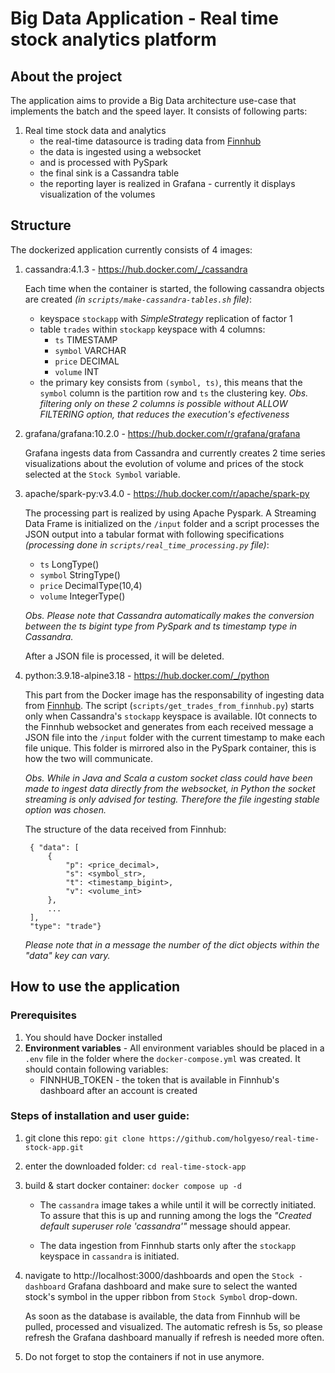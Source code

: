 # Big Data Application - Real time stock analytics platform

## About the project
The application aims to provide a Big Data architecture use-case that implements the batch and the speed layer. It consists of following parts:

1. Real time stock data and analytics 
    * the real-time datasource is trading data from [Finnhub](https://finnhub.io/docs/api/websocket-trades)
    * the data is ingested using a websocket 
    * and is processed with PySpark
    * the final sink is a Cassandra table
    * the reporting layer is realized in Grafana - currently it displays visualization of the volumes

## Structure
The dockerized application currently consists of 4 images:
1. cassandra:4.1.3 - https://hub.docker.com/_/cassandra
    
    Each time when the container is started, the following cassandra objects are created *(in `scripts/make-cassandra-tables.sh` file)*:
    * keyspace `stockapp` with *SimpleStrategy* replication of factor 1
    * table `trades` within `stockapp` keyspace with 4 columns:
        * `ts` TIMESTAMP
        * `symbol` VARCHAR
        * `price` DECIMAL
        * `volume` INT
    * the primary key consists from `(symbol, ts)`, this means that the `symbol` column is the partition row and `ts` the clustering key. *Obs. filtering only on these 2 columns is possible without ALLOW FILTERING option, that reduces the execution's efectiveness*

2. grafana/grafana:10.2.0 - https://hub.docker.com/r/grafana/grafana

    Grafana ingests data from Cassandra and currently creates 2 time series visualizations about the evolution of volume and prices of the stock selected at the `Stock Symbol` variable.

3. apache/spark-py:v3.4.0 - https://hub.docker.com/r/apache/spark-py

    The processing part is realized by using Apache Pyspark. A Streaming Data Frame is initialized on the `/input` folder and a script processes the JSON output into a tabular format with following specifications *(processing done in `scripts/real_time_processing.py` file)*:
    * `ts` LongType()
    * `symbol` StringType()
    * `price` DecimalType(10,4)
    * `volume` IntegerType()

    *Obs. Please note that Cassandra automatically makes the conversion between the ts bigint type from PySpark and ts timestamp type in Cassandra.*

    After a JSON file is processed, it will be deleted.

4. python:3.9.18-alpine3.18 - https://hub.docker.com/_/python

    This part from the Docker image has the responsability of ingesting data from [Finnhub](https://finnhub.io/docs/api/websocket-trades). The script (`scripts/get_trades_from_finnhub.py`) starts only when Cassandra's `stockapp` keyspace is available. I0t connects to the Finnhub websocket and generates from each received message a JSON file into the `/input` folder with the current timestamp to make each file unique. This folder is mirrored also in the PySpark container, this is how the two will communicate.

    *Obs. While in Java and Scala a custom socket class could have been made to ingest data directly from the websocket, in Python the socket streaming is only advised for testing. Therefore the file ingesting stable option was chosen.*

    The structure of the data received from Finnhub:
        
        { "data": [
            {
                "p": <price_decimal>,
                "s": <symbol_str>,
                "t": <timestamp_bigint>,
                "v": <volume_int>
            },
            ...
        ],
        "type": "trade"}

    *Please note that in a message the number of the dict objects within the "data" key can vary.*


## How to use the application

### Prerequisites

1. You should have Docker installed
2. **Environment variables** - All environment variables should be placed in a `.env` file in the folder where the `docker-compose.yml` was created. It should contain following variables:
    * FINNHUB_TOKEN - the token that is available in Finnhub's dashboard after an account is created

### Steps of installation and user guide:

1. git clone this repo: `git clone https://github.com/holgyeso/real-time-stock-app.git`
2. enter the downloaded folder: `cd real-time-stock-app`
3. build & start docker container: `docker compose up -d`
    
    * The `cassandra` image takes a while until it will be correctly initiated. To assure that this is up and running among the logs the *"Created default superuser role 'cassandra'"* message should appear.

    * The data ingestion from Finnhub starts only after the `stockapp` keyspace in `cassandra` is initiated.

4. navigate to http://localhost:3000/dashboards and open the `Stock - dashboard` Grafana dashboard and make sure to select the wanted stock's symbol in the upper ribbon from `Stock Symbol` drop-down.

    As soon as the database is available, the data from Finnhub will be pulled, processed and visualized. The automatic refresh is 5s, so please refresh the Grafana dashboard manually if refresh is needed more often.

7. Do not forget to stop the containers if not in use anymore.